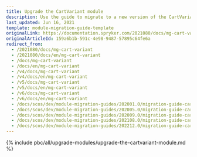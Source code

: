 ```yaml
---
title: Upgrade the CartVariant module
description: Use the guide to migrate to a new version of the CartVariant module.
last_updated: Jun 16, 2021
template: module-migration-guide-template
originalLink: https://documentation.spryker.com/2021080/docs/mg-cart-variant
originalArticleId: 159a6b1b-591c-4e98-9487-57895c64fe6a
redirect_from:
  - /2021080/docs/mg-cart-variant
  - /2021080/docs/en/mg-cart-variant
  - /docs/mg-cart-variant
  - /docs/en/mg-cart-variant
  - /v4/docs/mg-cart-variant
  - /v4/docs/en/mg-cart-variant
  - /v5/docs/mg-cart-variant
  - /v5/docs/en/mg-cart-variant
  - /v6/docs/mg-cart-variant
  - /v6/docs/en/mg-cart-variant
  - /docs/scos/dev/module-migration-guides/202001.0/migration-guide-cartvariant.html
  - /docs/scos/dev/module-migration-guides/202005.0/migration-guide-cartvariant.html
  - /docs/scos/dev/module-migration-guides/202009.0/migration-guide-cartvariant.html
  - /docs/scos/dev/module-migration-guides/202108.0/migration-guide-cartvariant.html
  - /docs/scos/dev/module-migration-guides/202212.0/migration-guide-cartvariant.html
---
```

{% include pbc/all/upgrade-modules/upgrade-the-cartvariant-module.md %} <!-- To edit, see /_includes/pbc/all/upgrade-modules/upgrade-the-cartvariant-module.md -->
